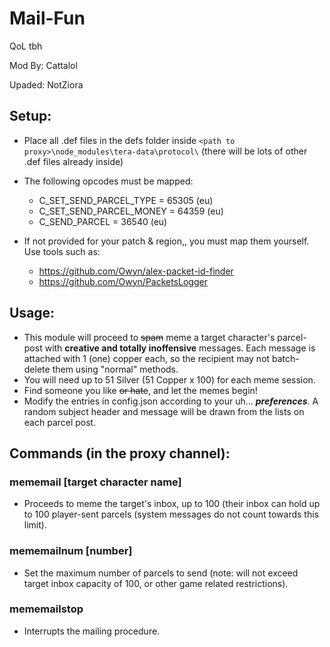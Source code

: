 # Mail-Fun

QoL tbh 

Mod By: Cattalol

Upaded: NotZiora

## Setup:
- Place all .def files in the defs folder inside `<path to proxy>\node_modules\tera-data\protocol\` (there will be lots of other .def files already inside)
- The following opcodes must be mapped:
  - C_SET_SEND_PARCEL_TYPE = 65305 (eu)
  - C_SET_SEND_PARCEL_MONEY = 64359 (eu)
  - C_SEND_PARCEL = 36540 (eu)

- If not provided for your patch & region,, you must map them yourself. Use tools such as:
  - https://github.com/Owyn/alex-packet-id-finder 
  - https://github.com/Owyn/PacketsLogger

## Usage:
- This module will proceed to ~~spam~~ meme a target character's parcel-post with **creative and totally inoffensive** messages. 
Each message is attached with 1 (one) copper each, so the recipient may not batch-delete them using "normal" methods.
- You will need up to 51 Silver (51 Copper x 100) for each meme session.
- Find someone you like ~~or hate~~, and let the memes begin!
- Modify the entries in config.json according to your uh... _**preferences**_. A random subject header and message will be drawn from the lists on each parcel post.

## Commands (in the proxy channel):
### mememail [target character name]
- Proceeds to meme the target's inbox, up to 100 (their inbox can hold up to 100 player-sent parcels (system messages do not count towards this limit).
### mememailnum [number]
- Set the maximum number of parcels to send (note: will not exceed target inbox capacity of 100, or other game related restrictions).
### mememailstop
- Interrupts the mailing procedure.
